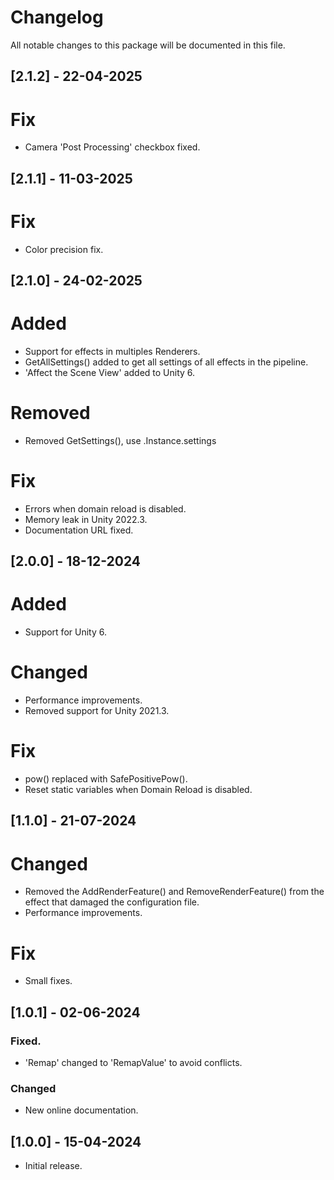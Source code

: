 # Changelog
All notable changes to this package will be documented in this file.

## [2.1.2] - 22-04-2025

# Fix
- Camera 'Post Processing' checkbox fixed.

## [2.1.1] - 11-03-2025

# Fix
- Color precision fix.

## [2.1.0] - 24-02-2025

# Added
- Support for effects in multiples Renderers.
- GetAllSettings() added to get all settings of all effects in the pipeline.
- 'Affect the Scene View' added to Unity 6.

# Removed
- Removed GetSettings(), use .Instance.settings

# Fix
- Errors when domain reload is disabled.
- Memory leak in Unity 2022.3.
- Documentation URL fixed.

## [2.0.0] - 18-12-2024

# Added
- Support for Unity 6.

# Changed
- Performance improvements.
- Removed support for Unity 2021.3.

# Fix
- pow() replaced with SafePositivePow().
- Reset static variables when Domain Reload is disabled.

## [1.1.0] - 21-07-2024

# Changed
- Removed the AddRenderFeature() and RemoveRenderFeature() from the effect that damaged the configuration file.
- Performance improvements.

# Fix
- Small fixes.

## [1.0.1] - 02-06-2024

### Fixed.
- 'Remap' changed to 'RemapValue' to avoid conflicts.

### Changed
- New online documentation.

## [1.0.0] - 15-04-2024

- Initial release.